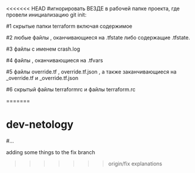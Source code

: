 <<<<<<< HEAD
#игнорировать ВЕЗДЕ в рабочей папке проекта, где провели инициализацию git init:

#1 скрытые папки terraform включая содержимое 

#2 любые файлы , оканчивающиеся на .tfstate либо содержащие .tfstate. 

#3 файлы с именем crash.log

#4 файлы , оканчивающиеся на .tfvars 

#5 файлы override.tf , override.tf.json , а также заканчивающиеся на _override.tf и _override.tf.json 

#6 скрытый файлы terraformrc и файлы terraform.rc 

=======
# dev-netology
#...

adding some things to the fix branch
>>>>>>> origin/fix
explanations
